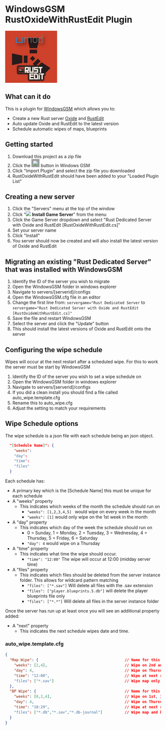 # WindowsGSM RustOxideWithRustEdit Plugin
![Logo](https://github.com/Joe90384/WindowsGSM.RustOxideWithRustEdit/blob/main/RustOxideWithRustEdit.cs/RustOxideWithRustEdit.png?raw=true)

## What can it do
This is a plugin for [WindowsGSM](https://windowsgsm.com/) which allows you to:
* Create a new Rust server [Oxide](https://umod.org/) and [RustEdit](https://www.rustedit.io/)
* Auto update Oxide and RustEdit to the latest version
* Schedule automatic wipes of maps, blueprints

## Getting started
1. Download this project as a zip file
2. Click the <img src="https://raw.githubusercontent.com/WindowsGSM/WindowsGSM/master/WindowsGSM/Images/HMenu/ViewPlugins.ico" width="25" style='background:#00000060;border:5px solid #00000000'/> button in Windows GSM
3. Click "Import Plugin" and select the zip file you downloaded
4. RustOxideWithRustEdit should have been added to your "Loaded Plugin List"

## Creating a new server
1. Click the "Servers" menu at the top of the window
2. Click "<img src="https://raw.githubusercontent.com/WindowsGSM/WindowsGSM/master/WindowsGSM/Images/Install.ico" width=25/> <b>Install Game Server</b>" from the menu
3. Click the Game Server dropdown and select "Rust Dedicated Server with Oxide and RustEdit [RustOxideWithRustEdit.cs]"
4. Set your server name
5. Click "Install"
6. You server should now be created and will also install the latest version of Oxide and RustEdit

## Migrating an existing "Rust Dedicated Server" that was installed with WindowsGSM
1. Identify the ID of the server you wish to migrate
2. Open the WindowsGSM folder in windows explorer
3. Navigate to servers/[serverid]/configs
4. Open the WindowsGSM.cfg file in an editor
5. Change the first line from:
```servergame="Rust Dedicated Server``` to ```servergame="Rust Dedicated Server with Oxide and RustEdit [RustOxideWithRustEdit.cs]"```
6. Save the file and restart WindowsGSM
7. Select the server and click the "Update" button
8. This should install the latest versions of Oxide and RustEdit onto the server

## Configuring the wipe schedule
Wipes will occur at the next restart after a scheduled wipe. For this to work the server must be start by WindowsGSM

1. Identify the ID of the server you wish to set a wipe schedule on
2. Open the WindowsGSM folder in windows explorer
3. Navigate to servers/[serverid]/configs
4. If you did a clean install you should find a file called auto_wipe.template.cfg
5. Rename this to auto_wipe.cfg
6. Adjust the setting to match your requirements

## Wipe Schedule options
The wipe schedule is a json file with each schedule being an json object.
```json
  "[Schedule Name]": { 
    "weeks": 
    "day": 
    "time": 
    "files" 
  }
```
Each schedule has:
* A primary key which is the [Schedule Name] this must be unique for each schedule
* A "weeks" property
  * This indicates which weeks of the month the schedule should run on
    * `"weeks": [1,2,3,4,5] ` would wipe on every week in the month
    * `"weeks": [1]` would only wipe on the 1st week in the month
* A "day" property
  * This indicates which day of the week the schedule should run on
    * 0 = Sunday, 1 = Monday, 2 = Tuesday, 3 = Wednesday, 4 = Thursday, 5 = Friday, 6 = Saturday 
    * `"day": 4` would wipe on a Thursday
* A "time" property
  * This indicates what time the wipe should occur.
    * `"time": "12:00"` The wipe will occur at 12:00 (midday server time)
* A "files" property
  * This indicates which files should be deleted from the server instance folder. This allows for wildcard pattern matching
    * `"files": ["*.sav"]` Will delete all files with the .sav extension
    * `"files": ["player.blueprints.5.db"]` will delete the player blueprints file only
    * `"files": ["*.*"]` Will delete all files in the server instance folder

Once the server has run up at least once you will see an additional property added:
* A "next" property
  * This indicates the next schedule wipes date and time.


### auto_wipe.template.cfg
```json
{
  "Map Wipe": {                                       // Name for this wipe schedule (must be unique)
    "weeks": [2,4],                                   // Wipe on 2nd and 4th weeks
    "day": 4,                                         // Wipe on Thursday (0 - 6 => Sunday - Saturday)
    "time": "12:00",                                  // Wipe at next restart after 12:00 (midday server time)
    "files": ["*.sav"]                                // Wipe map only
  },
  "BP Wipe": {                                        // Name for this wipe schedule (must be unique)
    "weeks": [0,2,4],                                 // Wipe on 1st, 3rd and 5th weeks
    "day": 4,                                         // Wipe on Thursday
    "time": "18:29",                                  // Wipe at next restart after 12:00 (midday server time)
    "files": ["*.db","*.sav","*.db-journal"]          // Wipe map and blueprints
  }
}
```

